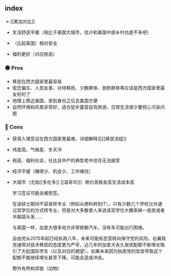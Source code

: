 ## index

-> [[美加对比]]




- 生活舒适平缓（相比于美国大城市，估计和美国中部乡村也差不多吧）

- （比起美国）相对安全
- 福利更好（对应税高）

### 🟢 Pros

- 移民在西方国家里最容易
- 观念偏左、人民友善，对待移民、少数群体、弱势群体等应该是西方国家里最友好的了
- 地理上靠近美国，拿到身份之后去美国方便
- 自然环境和风景非常好，适合徒步露营自驾旅游，日常生活很少要担心污染问题

### 🔴 Cons

- 获得入境签证在西方国家里最难，详细解释见[[移民流程]]
- 纬度高、气候差、冬天冷
- 税高、福利社会，社达且中产的典型老中往往无法接受
- 经济平缓（赚得少、机会少、工作难找）
- 大城市（尤指[[多伦多]] [[温哥华]]）房价高租金高生活成本高


    学习签证可能会被拒签。
    
    在读硕士期间不容易转专业（例如从商科转到IT），只有少数几个学校允许通过双学位的方式转专业，但是对大多数普人来说读双学位大概率掉一层皮或者半脑袋头发……
    
    
    与美国一样，加拿大很多地方非常依赖汽车，没有车可能出行困难。
    
    自由党从2015年起已经执政八年，未来可能有民意转向保守党的风险。右翼政党通常对技术移民的态度更为严苛，近几年的加拿大永久居民配额不断增长吸引了大批国际学生（以及对应的期望），如果未来因为执政党的改变导致这个配额不能继续增长甚至下降，可能会造成冲击。
    
    野外有熊和郊狼（动物）

